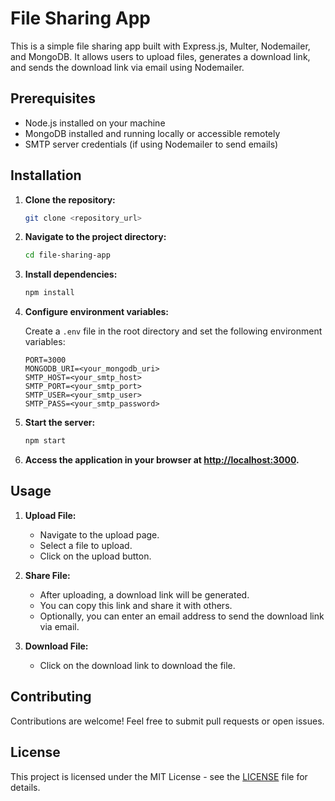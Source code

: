 # File Sharing App

This is a simple file sharing app built with Express.js, Multer, Nodemailer, and MongoDB. It allows users to upload files, generates a download link, and sends the download link via email using Nodemailer.

## Prerequisites

- Node.js installed on your machine
- MongoDB installed and running locally or accessible remotely
- SMTP server credentials (if using Nodemailer to send emails)

## Installation

1. **Clone the repository:**

    ```bash
    git clone <repository_url>
    ```

2. **Navigate to the project directory:**

    ```bash
    cd file-sharing-app
    ```

3. **Install dependencies:**

    ```bash
    npm install
    ```

4. **Configure environment variables:**

    Create a `.env` file in the root directory and set the following environment variables:

    ```dotenv
    PORT=3000
    MONGODB_URI=<your_mongodb_uri>
    SMTP_HOST=<your_smtp_host>
    SMTP_PORT=<your_smtp_port>
    SMTP_USER=<your_smtp_user>
    SMTP_PASS=<your_smtp_password>
    ```

5. **Start the server:**

    ```bash
    npm start
    ```

6. **Access the application in your browser at [http://localhost:3000](http://localhost:3000).**

## Usage

1. **Upload File:**
    - Navigate to the upload page.
    - Select a file to upload.
    - Click on the upload button.

2. **Share File:**
    - After uploading, a download link will be generated.
    - You can copy this link and share it with others.
    - Optionally, you can enter an email address to send the download link via email.

3. **Download File:**
    - Click on the download link to download the file.

## Contributing

Contributions are welcome! Feel free to submit pull requests or open issues.

## License

This project is licensed under the MIT License - see the [LICENSE](LICENSE) file for details.

